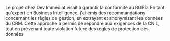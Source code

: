 Le projet chez Dev Immédiat visait à garantir la conformité au RGPD. En tant qu'expert en Business Intelligence, j'ai émis des recommandations concernant les règles de gestion, en extrayant et anonymisant les données du CRM. Cette approche a permis de répondre aux exigences de la CNIL, tout en prévenant toute violation future des règles de protection des données.
